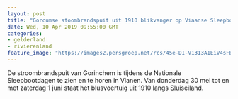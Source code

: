 ```yaml
---
layout: post
title: "Gorcumse stoombrandspuit uit 1910 blikvanger op Viaanse Sleepbootdagen"
date: Wed, 10 Apr 2019 09:55:00 GMT
categories: 
- gelderland 
- rivierenland 
feature_image: "https://images2.persgroep.net/rcs/45e-DI-V1313A1EiV4sFB-8n8Ok/diocontent/145227033/_fitwidth/400/?appId=21791a8992982cd8da851550a453bd7f&quality=0.7"
---
```


De stroombrandspuit van Gorinchem is tijdens de Nationale Sleepbootdagen te zien en te horen in Vianen. Van donderdag 30 mei tot en met zaterdag 1 juni staat het blusvoertuig uit 1910 langs Sluiseiland.
